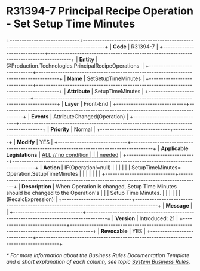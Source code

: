 ﻿---
erp.type: front-end-business-rule
erp.entity: Production.Technologies.PrincipalRecipeOperations
---

# R31394-7 Principal Recipe Operation - Set Setup Time Minutes
+-----------------------------+---------------------------------------------------------------------------------------+
| **Code**                    | R31394-7                                                                              |
+-----------------------------+---------------------------------------------------------------------------------------+
| **Entity**                  | @Production.Technologies.PrincipalRecipeOperations                                    |
+-----------------------------+---------------------------------------------------------------------------------------+
| **Name**                    | SetSetupTimeMinutes                                                                   |
+-----------------------------+---------------------------------------------------------------------------------------+
| **Attribute**               | SetupTimeMinutes                                                                      |
+-----------------------------+---------------------------------------------------------------------------------------+
| **Layer**                   | Front-End                                                                             |
+-----------------------------+---------------------------------------------------------------------------------------+
| **Events**                  | AttributeChanged(Operation)                                                           |
+-----------------------------+---------------------------------------------------------------------------------------+
| **Priority**                | Normal                                                                                |
+-----------------------------+---------------------------------------------------------------------------------------+
| **Modify**                  | YES                                                                                   |
+-----------------------------+---------------------------------------------------------------------------------------+
| **Applicable Legislations** | [ALL // no condition                                                                  |
|                             | needed](xref:applicable-legislations)                                                 |
+-----------------------------+---------------------------------------------------------------------------------------+
| **Action**                  | IF(Operation!=null)                                                                   |
|                             |                                                                                       |
|                             | SetupTimeMinutes= Operation.SetupTimeMinutes                                          |
|                             |                                                                                       |
|                             |                                                                                       |
+-----------------------------+---------------------------------------------------------------------------------------+
| **Description**             | When Operation is changed, Setup Time Minutes should be changed to the Operation\'s   |
|                             | Setup Time Minutes.                                                                   |
|                             |                                                                                       |
|                             | (RecalcExpression)                                                                    |
+-----------------------------+---------------------------------------------------------------------------------------+
| **Message**                 |                                                                                       |
+-----------------------------+---------------------------------------------------------------------------------------+
| **Version**                 | Introduced: 21                                                                        |
+-----------------------------+---------------------------------------------------------------------------------------+
| **Revocable**               | YES                                                                                   |
+-----------------------------+---------------------------------------------------------------------------------------+

*\* For more information about the Business Rules Documentation Template and a short explanation of each column, see
topic [System Business Rules](../templates/template-description-system-business-rules.md).*
